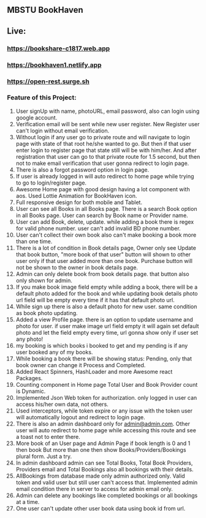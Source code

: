 ## MBSTU BookHaven

## Live:
### https://bookshare-c1817.web.app
### https://bookhaven1.netlify.app
### https://open-rest.surge.sh

### Feature of this Project:

1. User signUp with name, photoURL, email password, also can login using google account.
2. Verification email will be sent while new user register. New Register user can't login without email verification.
3. Without login if any user go to private route and will navigate to login page with state of that root he/she wanted to go. But then if that user enter login to register page that state still will be with him/her. And after registration that user can go to that private route for 1.5 second, but then not to make email verification that user gonna redirect to login page.
4. There is also a forgot password option in login page.
5. If user is already logged in will auto redirect to home page while trying to go to login/register page.
6. Awesome Home page with good design having a lot component with aos. Used Lottie Animation for BookHaven icon.
7. Full responsive design for both mobile and Tablet.
8. User can see all Books in all Books page. There is a search Book option in all Books page. User can search by Book name or Provider name.
9. User can add Book, delete, update. while adding a book there is regex for valid phone number. user can't add invalid BD phone number.
10. User can't collect their own book also can't make booking a book more than one time.
11. There is a lot of condition in Book details page, Owner only see Update that book button, "more book of that user" button will shown to other user only if that user added more than one book. Purchase button will not be shown to the owner in book details page.
12. Admin can only delete book from book details page. that button also only shown for admin.
13. If you make book image field empty while adding a book, there will be a default photo added for the book and while updating book details photo url field will be empty every time if it has that default photo url.
14. While sign up there is also a default photo for new user. same condition as book photo updating.
15. Added a view Profile page. there is an option to update username and photo for user. if user make image url field empty it will again set default photo and let the field empty every time, url gonna show only if user set any photo!
16. my booking is which books i booked to get and my pending is if any user booked any of my books.
17. While booking a book there will be showing status: Pending, only that book owner can change it Process and Completed.
18. Added React Spinners, HashLoader and more Awesome react Packages.
19. Counting component in Home page Total User and Book Provider count is Dynamic.
20. Implemented Json Web token for authorization. only logged in user can access his/her own data, not others.
21. Used interceptors, while token expire or any issue with the token user will automatically logout and redirect to login page.
22. There is also an admin dashboard only for admin@admin.com. Other user will auto redirect to home page while accessing this route and see a toast not to enter there.
23. More book of an User page and Admin Page if book length is 0 and 1 then book But more than one then show Books/Providers/Bookings plural form. Just a try.
24. In admin dashboard admin can see Total Books, Total Book Providers, Providers email and Total Bookings also all bookings with their details.
25. AllBookings from database made only admin authorized only. Valid token and valid user but still user can't access that. Implemented admin email condition there in server to access for admin email only.
26. Admin can delete any bookings like completed bookings or all bookings at a time.
27. One user can't update other user book data using book id from url.
